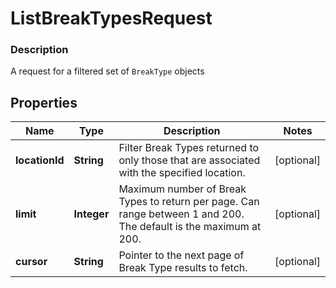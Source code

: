 
# ListBreakTypesRequest

### Description

A request for a filtered set of `BreakType` objects

## Properties
Name | Type | Description | Notes
------------ | ------------- | ------------- | -------------
**locationId** | **String** | Filter Break Types returned to only those that are associated with the specified location. |  [optional]
**limit** | **Integer** | Maximum number of Break Types to return per page. Can range between 1 and 200. The default is the maximum at 200. |  [optional]
**cursor** | **String** | Pointer to the next page of Break Type results to fetch. |  [optional]




